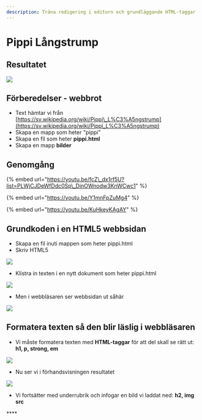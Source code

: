 ```yaml
---
description: Träna redigering i editorn och grundläggande HTML-taggar
---
```


# Pippi Långstrump

## Resultatet

![](../.gitbook/assets/image%20%2835%29.png)

## Förberedelser - webbrot

* Text hämtar vi från [https://sv.wikipedia.org/wiki/Pippi\_L%C3%A5ngstrump](https://sv.wikipedia.org/wiki/Pippi_L%C3%A5ngstrump)
* Skapa en mapp som heter "pippi"
* Skapa en fil som heter **pippi.html**
* Skapa en mapp **bilder**

## Genomgång

{% embed url="https://youtu.be/fcZ\_dx1rf5U?list=PLWjCJDeWfDdc0Sp\_DinOWnodw3KnWCwc1" %}

{% embed url="https://youtu.be/Y1mnFpZuMg4" %}

{% embed url="https://youtu.be/KuHkeyKAgAY" %}



## Grundkoden i en HTML5 webbsidan

* Skapa en fil inuti mappen som heter pippi.html
* Skriv HTML5

![](../.gitbook/assets/image%20%2816%29.png)

* Klistra in texten i en nytt dokument som heter pippi.html

![](../.gitbook/assets/image%20%2818%29.png)

* Men i webbläsaren ser webbsidan ut såhär

![](../.gitbook/assets/image%20%2823%29.png)

## **Formatera texten så den blir läslig i webbläsaren**

*  Vi måste formatera texten med **HTML-taggar** för att del skall se rätt ut: **h1, p, strong, em**

![](../.gitbook/assets/image%20%284%29.png)

*  Nu ser vi i förhandsvisningen resultatet

![](../.gitbook/assets/image%20%2819%29.png)

* Vi fortsätter med underrubrik och infogar en bild vi laddat ned: **h2, img src**

\*\*\*\*

